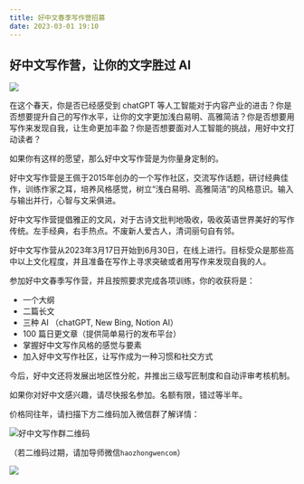 ```yaml
---
title: 好中文春季写作营招募
date: 2023-03-01 19:10
---
```

## 好中文写作营，让你的文字胜过 AI

![](https://wangpei.net/wp-content/uploads/2023/02/365fad10ea4b06709167704b17a71c34.jpeg)

在这个春天，你是否已经感受到 chatGPT 等人工智能对于内容产业的进击？你是否想要提升自己的写作水平，让你的文字更加浅白易明、高雅简洁？你是否想要用写作来发现自我，让生命更加丰盈？你是否想要面对人工智能的挑战，用好中文打动读者？

如果你有这样的愿望，那么好中文写作营是为你量身定制的。

好中文写作营是王佩于2015年创办的一个写作社区，交流写作话题，研讨经典佳作，训练作家之耳，培养风格感觉，树立“浅白易明、高雅简洁”的风格意识。输入与输出并行，心智与文采俱进。

好中文写作营提倡雅正的文风，对于古诗文批判地吸收，吸收英语世界美好的写作传统。左手经典，右手热点。不废新人爱古人，清词丽句自有邻。

好中文写作营从2023年3月17日开始到6月30日，在线上进行。目标受众是那些高中以上文化程度，并且准备在写作上寻求突破或者用写作来发现自我的人。

参加好中文春季写作营，并且按照要求完成各项训练，你的收获将是：

- 一个大纲
- 二篇长文
- 三种 AI （chatGPT, New Bing, Notion AI）
- 100 篇日更文章（提供简单易行的发布平台）
- 掌握好中文写作风格的感觉与要素
- 加入好中文写作社区，让写作成为一种习惯和社交方式

今后，好中文还将发展出地区性分舵，并推出三级写匠制度和自动评审考核机制。

如果你对好中文感兴趣，请尽快报名参加。名额有限，错过等半年。

价格同往年，请扫描下方二维码加入微信群了解详情：

![好中文写作群二维码](https://wangpei.net/wp-content/uploads/2023/03/IMG_5152.jpg)

（若二维码过期，请加导师微信`haozhongwencom`）

![](/_image/2023-03-01/IMG_5153.JPG)

